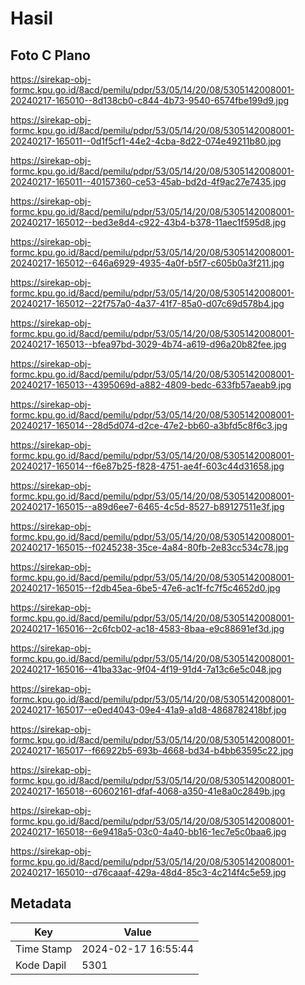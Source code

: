 # Hasil

## Foto C Plano

https://sirekap-obj-formc.kpu.go.id/8acd/pemilu/pdpr/53/05/14/20/08/5305142008001-20240217-165010--8d138cb0-c844-4b73-9540-6574fbe199d9.jpg

https://sirekap-obj-formc.kpu.go.id/8acd/pemilu/pdpr/53/05/14/20/08/5305142008001-20240217-165011--0d1f5cf1-44e2-4cba-8d22-074e49211b80.jpg

https://sirekap-obj-formc.kpu.go.id/8acd/pemilu/pdpr/53/05/14/20/08/5305142008001-20240217-165011--40157360-ce53-45ab-bd2d-4f9ac27e7435.jpg

https://sirekap-obj-formc.kpu.go.id/8acd/pemilu/pdpr/53/05/14/20/08/5305142008001-20240217-165012--bed3e8d4-c922-43b4-b378-11aec1f595d8.jpg

https://sirekap-obj-formc.kpu.go.id/8acd/pemilu/pdpr/53/05/14/20/08/5305142008001-20240217-165012--646a6929-4935-4a0f-b5f7-c605b0a3f211.jpg

https://sirekap-obj-formc.kpu.go.id/8acd/pemilu/pdpr/53/05/14/20/08/5305142008001-20240217-165012--22f757a0-4a37-41f7-85a0-d07c69d578b4.jpg

https://sirekap-obj-formc.kpu.go.id/8acd/pemilu/pdpr/53/05/14/20/08/5305142008001-20240217-165013--bfea97bd-3029-4b74-a619-d96a20b82fee.jpg

https://sirekap-obj-formc.kpu.go.id/8acd/pemilu/pdpr/53/05/14/20/08/5305142008001-20240217-165013--4395069d-a882-4809-bedc-633fb57aeab9.jpg

https://sirekap-obj-formc.kpu.go.id/8acd/pemilu/pdpr/53/05/14/20/08/5305142008001-20240217-165014--28d5d074-d2ce-47e2-bb60-a3bfd5c8f6c3.jpg

https://sirekap-obj-formc.kpu.go.id/8acd/pemilu/pdpr/53/05/14/20/08/5305142008001-20240217-165014--f6e87b25-f828-4751-ae4f-603c44d31658.jpg

https://sirekap-obj-formc.kpu.go.id/8acd/pemilu/pdpr/53/05/14/20/08/5305142008001-20240217-165015--a89d6ee7-6465-4c5d-8527-b89127511e3f.jpg

https://sirekap-obj-formc.kpu.go.id/8acd/pemilu/pdpr/53/05/14/20/08/5305142008001-20240217-165015--f0245238-35ce-4a84-80fb-2e83cc534c78.jpg

https://sirekap-obj-formc.kpu.go.id/8acd/pemilu/pdpr/53/05/14/20/08/5305142008001-20240217-165015--f2db45ea-6be5-47e6-ac1f-fc7f5c4652d0.jpg

https://sirekap-obj-formc.kpu.go.id/8acd/pemilu/pdpr/53/05/14/20/08/5305142008001-20240217-165016--2c6fcb02-ac18-4583-8baa-e9c88691ef3d.jpg

https://sirekap-obj-formc.kpu.go.id/8acd/pemilu/pdpr/53/05/14/20/08/5305142008001-20240217-165016--41ba33ac-9f04-4f19-91d4-7a13c6e5c048.jpg

https://sirekap-obj-formc.kpu.go.id/8acd/pemilu/pdpr/53/05/14/20/08/5305142008001-20240217-165017--e0ed4043-09e4-41a9-a1d8-4868782418bf.jpg

https://sirekap-obj-formc.kpu.go.id/8acd/pemilu/pdpr/53/05/14/20/08/5305142008001-20240217-165017--f66922b5-693b-4668-bd34-b4bb63595c22.jpg

https://sirekap-obj-formc.kpu.go.id/8acd/pemilu/pdpr/53/05/14/20/08/5305142008001-20240217-165018--60602161-dfaf-4068-a350-41e8a0c2849b.jpg

https://sirekap-obj-formc.kpu.go.id/8acd/pemilu/pdpr/53/05/14/20/08/5305142008001-20240217-165018--6e9418a5-03c0-4a40-bb16-1ec7e5c0baa6.jpg

https://sirekap-obj-formc.kpu.go.id/8acd/pemilu/pdpr/53/05/14/20/08/5305142008001-20240217-165010--d76caaaf-429a-48d4-85c3-4c214f4c5e59.jpg


## Metadata

| Key        | Value               |
| ---------- | ------------------- |
| Time Stamp | 2024-02-17 16:55:44 |
| Kode Dapil | 5301                |



